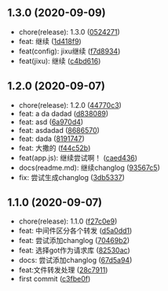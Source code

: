 ## 1.3.0 (2020-09-09)

* chore(release): 1.3.0 ([0524271](https://github.com/HolyZheng/koa-proxy-demo/commit/0524271))
* feat: 继续 ([1d418f9](https://github.com/HolyZheng/koa-proxy-demo/commit/1d418f9))
* feat(config): jixu继续 ([f7d8934](https://github.com/HolyZheng/koa-proxy-demo/commit/f7d8934))
* feat(jixu): 继续 ([c4bd616](https://github.com/HolyZheng/koa-proxy-demo/commit/c4bd616))



## 1.2.0 (2020-09-07)

* chore(release): 1.2.0 ([44770c3](https://github.com/HolyZheng/koa-proxy-demo/commit/44770c3))
* feat: a da dadad ([d838089](https://github.com/HolyZheng/koa-proxy-demo/commit/d838089))
* feat: asd ([6a970d4](https://github.com/HolyZheng/koa-proxy-demo/commit/6a970d4))
* feat: asdadad ([8686570](https://github.com/HolyZheng/koa-proxy-demo/commit/8686570))
* feat: dada ([8191747](https://github.com/HolyZheng/koa-proxy-demo/commit/8191747))
* feat: 大撒的 ([f44c52b](https://github.com/HolyZheng/koa-proxy-demo/commit/f44c52b))
* feat(app.js): 继续尝试啊！ ([caed436](https://github.com/HolyZheng/koa-proxy-demo/commit/caed436))
* docs(readme.md): 继续changlog ([93567c5](https://github.com/HolyZheng/koa-proxy-demo/commit/93567c5))
* fix: 尝试生成changlog ([3db5337](https://github.com/HolyZheng/koa-proxy-demo/commit/3db5337))



## 1.1.0 (2020-09-07)

* chore(release): 1.1.0 ([f27c0e9](https://github.com/HolyZheng/koa-proxy-demo/commit/f27c0e9))
* feat: 中间件区分各个转发 ([d5a0dd1](https://github.com/HolyZheng/koa-proxy-demo/commit/d5a0dd1))
* feat: 尝试添加changlog ([70469b2](https://github.com/HolyZheng/koa-proxy-demo/commit/70469b2))
* feat: 选择got作为请求库 ([82530ac](https://github.com/HolyZheng/koa-proxy-demo/commit/82530ac))
* docs: 尝试添加changlog ([67d5a94](https://github.com/HolyZheng/koa-proxy-demo/commit/67d5a94))
* feat:文件转发处理 ([28c7911](https://github.com/HolyZheng/koa-proxy-demo/commit/28c7911))
* first commit ([c3fbe0f](https://github.com/HolyZheng/koa-proxy-demo/commit/c3fbe0f))




